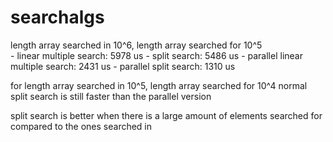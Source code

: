 # searchalgs



length array searched in 10^6, length array searched for 10^5  
    - linear multiple search: 5978 us
    - split search: 5486 us
    - parallel linear multiple search: 2431 us
    - parallel split search: 1310 us


for length array searched in 10^5, length array searched for 10^4 
normal split search is still faster than the parallel version

split search is better when there is a large amount of elements
searched for compared to the ones searched in
